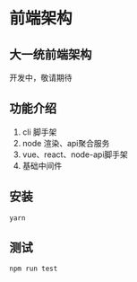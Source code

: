 # 前端架构

## 大一统前端架构

开发中，敬请期待

## 功能介绍

1. cli 脚手架 
2. node 渲染、api聚合服务   
3. vue、react、node-api脚手架
4. 基础中间件

## 安装

``` 
yarn
```

## 测试   

``` 
npm run test    
```

 
